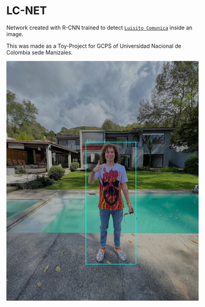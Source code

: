 # LC-NET

Network created with R-CNN trained to detect [`Luisito Comunica`](https://www.instagram.com/luisitocomunica/) inside an image.

This was made as a Toy-Project for GCPS of Universidad Nacional de Colombia sede Manizales.

![ex](/Data/LC.png)